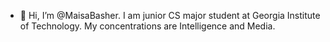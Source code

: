 - 👋 Hi, I’m @MaisaBasher. 
I am junior CS major student at Georgia Institute of Technology. 
My concentrations are Intelligence and Media.



<!---
MaisaBasher/MaisaBasher is a ✨ special ✨ repository because its `README.md` (this file) appears on your GitHub profile.
You can click the Preview link to take a look at your changes.
--->
